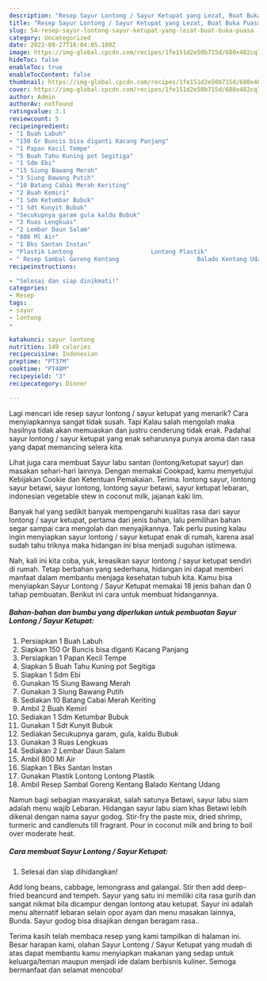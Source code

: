 ```yaml
---
description: "Resep Sayur Lontong / Sayur Ketupat yang Lezat, Buat Buka Puasa}"
title: "Resep Sayur Lontong / Sayur Ketupat yang Lezat, Buat Buka Puasa}"
slug: 54-resep-sayur-lontong-sayur-ketupat-yang-lezat-buat-buka-puasa
category: Uncategorized
date: 2022-09-27T16:04:05.109Z
image: https://img-global.cpcdn.com/recipes/1fe151d2e50b715d/680x482cq70/sayur-lontong-sayur-ketupat-foto-resep-utama.jpg
hideToc: false
enableToc: true
enableTocContent: false
thumbnail: https://img-global.cpcdn.com/recipes/1fe151d2e50b715d/680x482cq70/sayur-lontong-sayur-ketupat-foto-resep-utama.jpg
cover: https://img-global.cpcdn.com/recipes/1fe151d2e50b715d/680x482cq70/sayur-lontong-sayur-ketupat-foto-resep-utama.jpg
author: Admin
authorAv: notfound
ratingvalue: 3.1
reviewcount: 5
recipeingredient:
- "1 Buah Labuh"
- "150 Gr Buncis bisa diganti Kacang Panjang"
- "1 Papan Kecil Tempe"
- "5 Buah Tahu Kuning pot Segitiga"
- "1 Sdm Ebi"
- "15 Siung Bawang Merah"
- "3 Siung Bawang Putih"
- "10 Batang Cabai Merah Keriting"
- "2 Buah Kemiri"
- "1 Sdm Ketumbar Bubuk"
- "1 Sdt Kunyit Bubuk"
- "Secukupnya garam gula kaldu Bubuk"
- "3 Ruas Lengkuas"
- "2 Lembar Daun Salam"
- "800 Ml Air"
- "1 Bks Santan Instan"
- "Plastik Lontong                      Lontong Plastik"
- " Resep Sambal Goreng Kentang                      Balado Kentang Udang"
recipeinstructions:

- "Selesai dan siap dinikmati!"
categories:
- Resep
tags:
- sayur
- lontong
- 

katakunci: sayur lontong  
nutrition: 149 calories
recipecuisine: Indonesian
preptime: "PT37M"
cooktime: "PT48M"
recipeyield: "3"
recipecategory: Dinner

---
```



Lagi mencari ide resep sayur lontong / sayur ketupat yang menarik? Cara menyiapkannya sangat tidak susah. Tapi Kalau salah mengolah maka hasilnya tidak akan memuaskan dan justru cenderung tidak enak. Padahal sayur lontong / sayur ketupat yang enak seharusnya punya aroma dan rasa yang dapat memancing selera kita.


Lihat juga cara membuat Sayur labu santan (lontong/ketupat sayur) dan masakan sehari-hari lainnya. Dengan memakai Cookpad, kamu menyetujui Kebijakan Cookie dan Ketentuan Pemakaian. Terima. lontong sayur, lontong sayur betawi, sayur lontong, lontong sayur betawi, sayur ketupat lebaran, indonesian vegetable stew in coconut milk, jajanan kaki lim.

Banyak hal yang sedikit banyak mempengaruhi kualitas rasa dari sayur lontong / sayur ketupat, pertama dari jenis bahan, lalu pemilihan bahan segar sampai cara mengolah dan menyajikannya. Tak perlu pusing kalau ingin menyiapkan sayur lontong / sayur ketupat enak di rumah, karena asal sudah tahu triknya maka hidangan ini bisa menjadi suguhan istimewa.


Nah, kali ini kita coba, yuk, kreasikan sayur lontong / sayur ketupat sendiri di rumah. Tetap berbahan yang sederhana, hidangan ini dapat memberi manfaat dalam membantu menjaga kesehatan tubuh kita. Kamu bisa menyiapkan Sayur Lontong / Sayur Ketupat memakai 18 jenis bahan dan 0 tahap pembuatan. Berikut ini cara untuk membuat hidangannya.

<!--inarticleads1-->

##### Bahan-bahan dan bumbu yang diperlukan untuk pembuatan Sayur Lontong / Sayur Ketupat:

1. Persiapkan 1 Buah Labuh
1. Siapkan 150 Gr Buncis bisa diganti Kacang Panjang
1. Persiapkan 1 Papan Kecil Tempe
1. Siapkan 5 Buah Tahu Kuning pot Segitiga
1. Siapkan 1 Sdm Ebi
1. Gunakan 15 Siung Bawang Merah
1. Gunakan 3 Siung Bawang Putih
1. Sediakan 10 Batang Cabai Merah Keriting
1. Ambil 2 Buah Kemiri
1. Sediakan 1 Sdm Ketumbar Bubuk
1. Gunakan 1 Sdt Kunyit Bubuk
1. Sediakan Secukupnya garam, gula, kaldu Bubuk
1. Gunakan 3 Ruas Lengkuas
1. Sediakan 2 Lembar Daun Salam
1. Ambil 800 Ml Air
1. Siapkan 1 Bks Santan Instan
1. Gunakan Plastik Lontong                      Lontong Plastik
1. Ambil  Resep Sambal Goreng Kentang                      Balado Kentang Udang


Namun bagi sebagian masyarakat, salah satunya Betawi, sayur labu siam adalah menu wajib Lebaran. Hidangan sayur labu siam khas Betawi lebih dikenal dengan nama sayur godog. Stir-fry the paste mix, dried shrimp, turmeric and candlenuts till fragrant. Pour in coconut milk and bring to boil over moderate heat. 

<!--inarticleads2-->

##### Cara membuat Sayur Lontong / Sayur Ketupat:


1. Selesai dan siap dihidangkan!

Add long beans, cabbage, lemongrass and galangal. Stir then add deep-fried beancurd and tempeh. Sayur yang satu ini memiliki cita rasa gurih dan sangat nikmat bila dicampur dengan lontong atau ketupat. Sayur ini adalah menu alternatif lebaran selain opor ayam dan menu masakan lainnya, Bunda. Sayur godog bisa disajikan dengan beragam rasa.. 

Terima kasih telah membaca resep yang kami tampilkan di halaman ini. Besar harapan kami, olahan Sayur Lontong / Sayur Ketupat yang mudah di atas dapat membantu kamu menyiapkan makanan yang sedap untuk keluarga/teman maupun menjadi ide dalam berbisnis kuliner. Semoga bermanfaat dan selamat mencoba!
